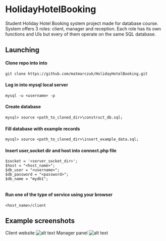 # HolidayHotelBooking

Student Holiday Hotel Booking system project made for database course. System offers 3 roles: client, manager and reception. Each role has its own functions and UIs but every of them operate on the same SQL database.

## Launching

#### Clone repo into into 
``` 
git clone https://github.com/matmarczuk/HolidayHotelBooking.git
```
#### Log in into mysql local server

```
mysql -u <username> -p
```

#### Create database
```
mysql> source <path_to_cloned_dir>\construct_db.sql;
```
#### Fill database with example records
```
mysql> source <path_to_cloned_dir>\insert_example_data.sql;
```
#### Insert user,socket dir and host into connect.php file 

```
$socket = '<server_socket_dir>';
$host = "<host_name>";
$db_user = "<username>";
$db_password = "<password>";
$db_name = "mydb1";
  
```
#### Run one of the type of service using your browser

```
<host_name>/client  
```


## Example screenshots 
Client website
![alt text](https://user-images.githubusercontent.com/26739110/54788370-11f5b500-4c2f-11e9-9d8b-736ccefe4717.png)
Manager panel
![alt text](https://user-images.githubusercontent.com/26739110/54788390-23d75800-4c2f-11e9-9e8c-11aee4d027f0.png)
